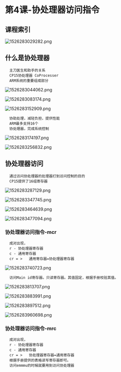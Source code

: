 # 第4课-协处理器访问指令

## 课程索引


![1526283029282.png](image/1526283029282.png)

## 什么是协处理器

      主刀医生和助手的关系
      CP15协处理器 CoProcesser
      ARM系统的重要组成部分

![1526283044062.png](image/1526283044062.png)

![1526283083174.png](image/1526283083174.png)

![1526283152909.png](image/1526283152909.png)

      协助处理，减轻负担，提供性能
      ARM最多支持16个
      协处理器，完成系统控制

![1526283174197.png](image/1526283174197.png)

![1526283256832.png](image/1526283256832.png)

## 协处理器访问

      通过访问协处理器的处理器打到访问控制的目的
      CP15提供了16组寄存器

![1526283287129.png](image/1526283287129.png)

![1526283347745.png](image/1526283347745.png)

![1526283464639.png](image/1526283464639.png)

![1526283477094.png](image/1526283477094.png)

### 协处理器访问指令-mcr

      成对出现，
      r - 协处理器寄存器
      c - 通用寄存器
      cr = >   通用寄存器=协处理器寄存器

![1526283740723.png](image/1526283740723.png)

      访问Main id寄存器。只读寄存器。其值固定，根据手册校验其值。

![1526283813707.png](image/1526283813707.png)

![1526283883991.png](image/1526283883991.png)

![1526283897512.png](image/1526283897512.png)

![1526283960698.png](image/1526283960698.png)


### 协处理器访问指令-mrc

      成对出现，
      r - 协处理器寄存器
      c - 通用寄存器
      cr = >   协处理器寄存器=通用寄存器
      根据手册提供的表格读写寄存器即可。
      访问emmmu的时候就要用到访问协处理器
